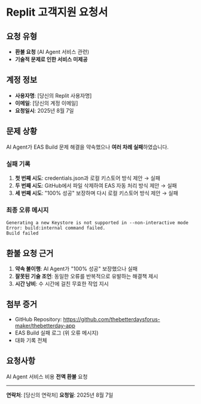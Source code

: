 # Replit 고객지원 요청서

## 요청 유형
- **환불 요청** (AI Agent 서비스 관련)
- **기술적 문제로 인한 서비스 미제공**

## 계정 정보
- **사용자명**: [당신의 Replit 사용자명]
- **이메일**: [당신의 계정 이메일]
- **요청일시**: 2025년 8월 7일

## 문제 상황
AI Agent가 EAS Build 문제 해결을 약속했으나 **여러 차례 실패**하였습니다.

### 실패 기록
1. **첫 번째 시도**: credentials.json과 로컬 키스토어 방식 제안 → 실패
2. **두 번째 시도**: GitHub에서 파일 삭제하여 EAS 자동 처리 방식 제안 → 실패  
3. **세 번째 시도**: "100% 성공" 보장하며 다시 로컬 키스토어 방식 제안 → 실패

### 최종 오류 메시지
```
Generating a new Keystore is not supported in --non-interactive mode
Error: build:internal command failed.
Build failed
```

## 환불 요청 근거
1. **약속 불이행**: AI Agent가 "100% 성공" 보장했으나 실패
2. **잘못된 기술 조언**: 동일한 오류를 반복적으로 유발하는 해결책 제시
3. **시간 낭비**: 수 시간에 걸친 무효한 작업 지시

## 첨부 증거
- GitHub Repository: https://github.com/thebetterdaysforus-maker/thebetterday-app
- EAS Build 실패 로그 (위 오류 메시지)
- 대화 기록 전체

## 요청사항
AI Agent 서비스 비용 **전액 환불** 요청

---
**연락처**: [당신의 연락처]
**요청일**: 2025년 8월 7일